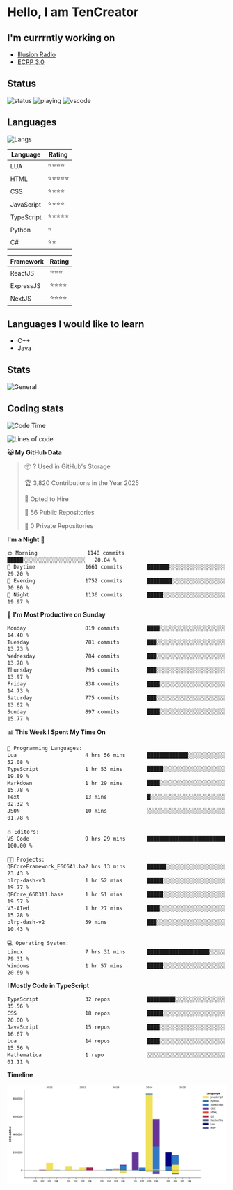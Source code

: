 # Hello, I am TenCreator

## I'm currrntly working on
- [Illusion Radio](https://illusionradio.co.uk/)
- [ECRP 3.0](http://github.com/Emerald-Coast-Roleplay/)

## Status
![status](https://api.statusbadges.me/badge/status/518334475038359555?simple=true&style=for-the-badge)
![playing](https://api.statusbadges.me/badge/playing/518334475038359555?style=for-the-badge)
![vscode](https://api.statusbadges.me/badge/vscode/518334475038359555?style=for-the-badge)

## Languages
![Langs](https://github-readme-stats.vercel.app/api/top-langs/?username=tencreator&layout=compact&theme=radical)


|Language|Rating|
|--------|------|
|LUA|⭐️⭐️⭐️⭐️|
|HTML|⭐️⭐️⭐️⭐️⭐️|
|CSS|⭐️⭐️⭐️⭐️|
|JavaScript|⭐️⭐️⭐️⭐️|
|TypeScript|⭐️⭐️⭐️⭐️⭐️|
|Python|⭐️|
|C#|⭐️⭐️ |

|Framework|Rating|
|--------|------|
|ReactJS|⭐️⭐️⭐|
|ExpressJS|⭐️⭐️⭐️⭐️|
|NextJS|⭐️⭐️⭐⭐️|

## Languages I would like to learn
- C++
- Java

## Stats
![General](https://github-readme-stats.vercel.app/api?username=tencreator&show_icons=true&theme=radical)

## Coding stats

<!--START_SECTION:waka-->
![Code Time](http://img.shields.io/badge/Code%20Time-629%20hrs%2027%20mins-blue)

![Lines of code](https://img.shields.io/badge/From%20Hello%20World%20I%27ve%20Written-2.3%20million%20lines%20of%20code-blue)

**🐱 My GitHub Data** 

> 📦 ? Used in GitHub's Storage 
 > 
> 🏆 3,820 Contributions in the Year 2025
 > 
> 💼 Opted to Hire
 > 
> 📜 56 Public Repositories 
 > 
> 🔑 0 Private Repositories 
 > 
**I'm a Night 🦉** 

```text
🌞 Morning                1140 commits        █████░░░░░░░░░░░░░░░░░░░░   20.04 % 
🌆 Daytime                1661 commits        ███████░░░░░░░░░░░░░░░░░░   29.20 % 
🌃 Evening                1752 commits        ████████░░░░░░░░░░░░░░░░░   30.80 % 
🌙 Night                  1136 commits        █████░░░░░░░░░░░░░░░░░░░░   19.97 % 
```
📅 **I'm Most Productive on Sunday** 

```text
Monday                   819 commits         ████░░░░░░░░░░░░░░░░░░░░░   14.40 % 
Tuesday                  781 commits         ███░░░░░░░░░░░░░░░░░░░░░░   13.73 % 
Wednesday                784 commits         ███░░░░░░░░░░░░░░░░░░░░░░   13.78 % 
Thursday                 795 commits         ███░░░░░░░░░░░░░░░░░░░░░░   13.97 % 
Friday                   838 commits         ████░░░░░░░░░░░░░░░░░░░░░   14.73 % 
Saturday                 775 commits         ███░░░░░░░░░░░░░░░░░░░░░░   13.62 % 
Sunday                   897 commits         ████░░░░░░░░░░░░░░░░░░░░░   15.77 % 
```


📊 **This Week I Spent My Time On** 

```text
💬 Programming Languages: 
Lua                      4 hrs 56 mins       █████████████░░░░░░░░░░░░   52.08 % 
TypeScript               1 hr 53 mins        █████░░░░░░░░░░░░░░░░░░░░   19.89 % 
Markdown                 1 hr 29 mins        ████░░░░░░░░░░░░░░░░░░░░░   15.78 % 
Text                     13 mins             █░░░░░░░░░░░░░░░░░░░░░░░░   02.32 % 
JSON                     10 mins             ░░░░░░░░░░░░░░░░░░░░░░░░░   01.78 % 

🔥 Editors: 
VS Code                  9 hrs 29 mins       █████████████████████████   100.00 % 

🐱‍💻 Projects: 
QBCoreFramework_E6C6A1.ba2 hrs 13 mins       ██████░░░░░░░░░░░░░░░░░░░   23.43 % 
blrp-dash-v3             1 hr 52 mins        █████░░░░░░░░░░░░░░░░░░░░   19.77 % 
QBCore_66D311.base       1 hr 51 mins        █████░░░░░░░░░░░░░░░░░░░░   19.57 % 
V3-AIed                  1 hr 27 mins        ████░░░░░░░░░░░░░░░░░░░░░   15.28 % 
blrp-dash-v2             59 mins             ███░░░░░░░░░░░░░░░░░░░░░░   10.43 % 

💻 Operating System: 
Linux                    7 hrs 31 mins       ████████████████████░░░░░   79.31 % 
Windows                  1 hr 57 mins        █████░░░░░░░░░░░░░░░░░░░░   20.69 % 
```

**I Mostly Code in TypeScript** 

```text
TypeScript               32 repos            █████████░░░░░░░░░░░░░░░░   35.56 % 
CSS                      18 repos            █████░░░░░░░░░░░░░░░░░░░░   20.00 % 
JavaScript               15 repos            ████░░░░░░░░░░░░░░░░░░░░░   16.67 % 
Lua                      14 repos            ████░░░░░░░░░░░░░░░░░░░░░   15.56 % 
Mathematica              1 repo              ░░░░░░░░░░░░░░░░░░░░░░░░░   01.11 % 
```



**Timeline**

![Lines of Code chart](https://raw.githubusercontent.com/tencreator/tencreator/main/assets/bar_graph.png)


<!--END_SECTION:waka-->
